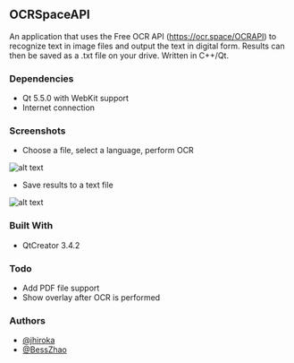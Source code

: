 ## OCRSpaceAPI

An application that uses the Free OCR API (https://ocr.space/OCRAPI) to recognize text in image files and output the text in digital form. Results can then be saved as a .txt file on your drive. Written in C++/Qt.

### Dependencies

* Qt 5.5.0 with WebKit support
* Internet connection

### Screenshots

* Choose a file, select a language, perform OCR

![alt text](/App%20Screenshots/App_Screenshot_1.png "Test using Japanese test image")

* Save results to a text file

![alt text](/App%20Screenshots/App_Screenshot_2.png "Save to a .txt file")

### Built With

* QtCreator 3.4.2 

### Todo

* Add PDF file support
* Show overlay after OCR is performed

### Authors

* [@jhiroka](https://github.com/jhiroka)
* [@BessZhao](https://github.com/BessZhao)

